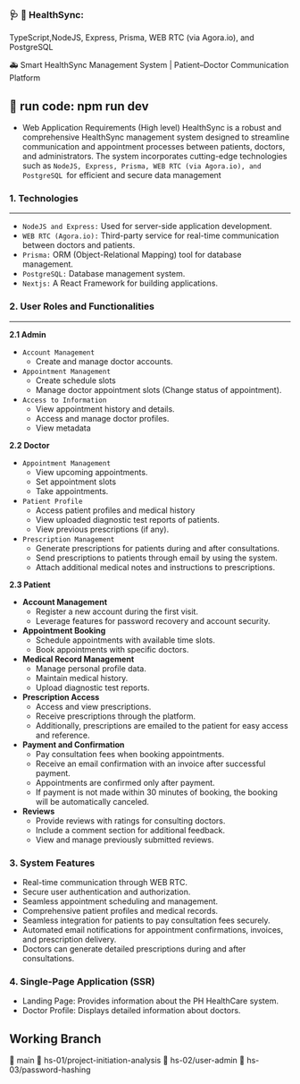 ### 🩺 🏥 HealthSync:
TypeScript,NodeJS, Express, Prisma, WEB RTC (via Agora.io), and PostgreSQL

🚑 Smart HealthSync Management System | Patient–Doctor Communication Platform

🔲 run code: npm run dev
---



- Web Application Requirements (High level)
HealthSync is a robust and comprehensive HealthSync management system designed
to streamline communication and appointment processes between patients, doctors,
and administrators. The system incorporates cutting-edge technologies such as
`NodeJS, Express, Prisma, WEB RTC (via Agora.io), and PostgreSQL `for efficient and
secure data management

### 1. **Technologies**
---
- `NodeJS and Express:` Used for server-side application development.
- `WEB RTC (Agora.io):` Third-party service for real-time communication between
doctors and patients.
- `Prisma:` ORM (Object-Relational Mapping) tool for database management.
- `PostgreSQL:` Database management system.
- `Nextjs:` A React Framework for building applications.


### 2. User Roles and Functionalities
---
**2.1 Admin**
-  `Account Management`
    - Create and manage doctor accounts.
- `Appointment Management`
    - Create schedule slots
    - Manage doctor appointment slots (Change status of appointment).
- `Access to Information`
    - View appointment history and details.
    - Access and manage doctor profiles.
    - View metadata

**2.2 Doctor**
- `Appointment Management`
    - View upcoming appointments.
    - Set appointment slots
    - Take appointments.
- `Patient Profile`
    - Access patient profiles and medical history
    - View uploaded diagnostic test reports of patients.
    - View previous prescriptions (if any).
- `Prescription Management`
    - Generate prescriptions for patients during and after consultations.
    - Send prescriptions to patients through email by using the system.
    - Attach additional medical notes and instructions to prescriptions.

**2.3 Patient**
- **Account Management**
    - Register a new account during the first visit.
    - Leverage features for password recovery and account security.
- **Appointment Booking**
    - Schedule appointments with available time slots.
    - Book appointments with specific doctors.
- **Medical Record Management**
    - Manage personal profile data.
    - Maintain medical history.
    - Upload diagnostic test reports.
- **Prescription Access**
    - Access and view prescriptions.
    - Receive prescriptions through the platform.
    - Additionally, prescriptions are emailed to the patient for easy access and
reference.
- **Payment and Confirmation**
    - Pay consultation fees when booking appointments.
    - Receive an email confirmation with an invoice after successful payment.
    - Appointments are confirmed only after payment.
    - If payment is not made within 30 minutes of booking, the booking will be
automatically canceled.
- **Reviews**
    - Provide reviews with ratings for consulting doctors.
    - Include a comment section for additional feedback.
    - View and manage previously submitted reviews.

### 3. System Features
- Real-time communication through WEB RTC.
- Secure user authentication and authorization.
- Seamless appointment scheduling and management.
- Comprehensive patient profiles and medical records.
- Seamless integration for patients to pay consultation fees securely.
- Automated email notifications for appointment confirmations, invoices, and
prescription delivery.
- Doctors can generate detailed prescriptions during and after consultations.
### 4. Single-Page Application (SSR)
- Landing Page: Provides information about the PH HealthCare system.
- Doctor Profile: Displays detailed information about doctors.


## Working Branch

🍟 main
🍟 hs-01/project-initiation-analysis
🍟 hs-02/user-admin
🍟 hs-03/password-hashing
